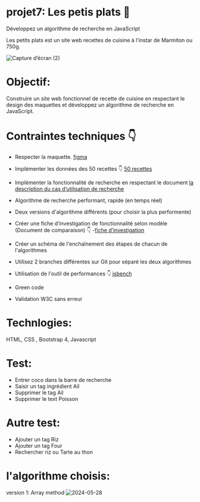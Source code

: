 # projet7: Les petis plats :wave:

Développez un algorithme de recherche en JavaScript

Les petits plats est un site web recettes de cuisine à l’instar de Marmiton ou 750g.

![Capture d’écran (2)](https://github.com/SAMIYAghb/LesPetitsPlats/assets/95091637/50cf6f51-6e62-44be-8f96-9db59bfb5327)


# Objectif:
Construire un site web fonctionnel de recette de cuisine en respectant le design des maquettes et développez un algorithme de recherche en JavaScript.

# Contraintes techniques  :point_down:
 - Respecter la maquette.
[figma](https://www.figma.com/design/LY5VQTAqnrAf0bWObOBrt8/Les-petits-plats---Maquette-2.0?node-id=0-1&t=p5EU5EylPMotyn9X-0)

 - Implémenter les données des 50 recettes :point_down:
[50 recettes](https://github.com/OpenClassrooms-Student-Center/PetitsPlats2.0)

 - Implémenter la fonctionnalité de recherche en respectant le document
  [la description du cas d’utilisation de recherche](https://course.oc-static.com/projects/516_JS/P7/Cas+d%E2%80%99utilisation+%2303+_+Filtrer+les+recettes+dans+l%E2%80%99interface+utilisateur+-+Front-end+P6+(Algorithms)+.pdf)

 - Algorithme de recherche performant, rapide (en temps réel)

 - Deux versions d'algorithme différents (pour choisir la plus performente)

 - Créer une fiche d’investigation de fonctionnalité selon modèle (Document de comparaison) :point_down:
 -[fiche d’investigation](https://s3-eu-west-1.amazonaws.com/course.oc-static.com/projects/Front-End+V2/P6+Algorithms/Fiche+d%E2%80%99investigation+fonctionnalite%CC%81.pdf)

 - Créer un schéma de l'enchaînement des étapes de chacun de l'algorithmes

 - Utilisez 2 branches différentes sur Git pour séparé les deux algorithmes

 - Utilisation de l'outil de performances :point_down:
 [jsbench](https://jsben.ch/JJ3yb)

 - Green code

 - Validation W3C sans erreur

# Technlogies:
HTML, CSS , Bootstrap 4, Javascript

# Test: 

- Entrer coco dans la barre de recherche
- Saisir un tag ingrédient Ail
- Supprimer le tag Ail
- Supprimer le text Poisson
  
# Autre test:

- Ajouter un tag Riz
- Ajouter un tag Four 
- Rechercher riz ou Tarte au thon

# l'algorithme choisis:
version 1: Array method
![2024-05-28](https://github.com/SAMIYAghb/LesPetitsPlats/assets/95091637/0852c608-6847-45b1-8998-6760a6f43579)
 
